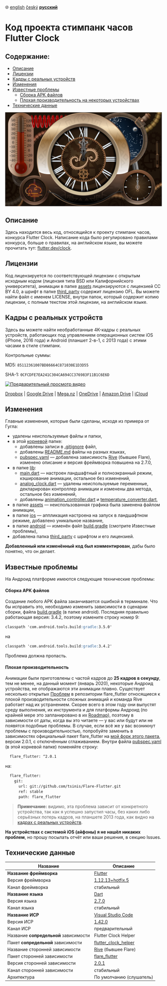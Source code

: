 :globe_with_meridians:  [english](README.md)	[český](README.cz.md)	**<u>русский</u>**

# Код проекта стимпанк часов Flutter Clock

## Содержание:
* [Описание](#Описание)
* [Лицензии](#Лицензии)
* [Кадры с реальных устройств](#Кадры-с-реальных-устройств)
* [Изменения](#Изменения)
* [Известные проблемы](#Известные-проблемы)
  * [Сборка APK файлов](#Сборка-APK-файлов)
  * [Плохая производительность на некоторых устройствах](#Плохая-производительность)
* [Технические данные](#Технические-данные)

![Скриншот](screenshot.jpg)

## Описание
Здесь находится весь код, относящийся к проекту стимпанк часов, конкурса Flutter Clock. Написание кода было регулировано правилами конкурса, больше о правилах, на английском языке, вы можете прочитать тут: [flutter.dev/clock](https://flutter.dev/clock).

## Лицензии
Код лицензируется по соответствующей лицензии с открытым исходным кодом (лицензия типа BSD или Калифорнийского университета), анимации в папке [assets](./assets) лицензируются с лицензией CC BY 4.0, а шрифт в папке [third_party](./third_party) содержит лицензию OFL. Вы можете найти файл с именем LICENSE, внутри папок, который содержит копию лицензии, с полным текстом этой лицензии, на английском языке.

## Кадры с реальных устройств

Здесь вы можете найти необработанные 4K-кадры с реальных устройств, работающих под управлением операционных систем iOS (iPhone, 2016 года) и Android (планшет 2-в-1, с 2013 года) с этими часами в стиле стимпанк.

Контрольные суммы:

MD5: ```85112361007BD86664C871030E1D3D55```

SHA-1: ```0CFCDFE7EA241C304CA694CC376983F11B1C6E6D```

[![Предварительный просмотр видео](https://drive.google.com/thumbnail?authuser=0&sz=w3840&id=1MEvmXMpxN4UaGxbnPOzpHPvQ4rkUYXqv)](https://1drv.ms/u/s!Aoc8-1_hYIfGiFPEwgpoCKerXyNC?e=TLMM3v)

[Dropbox](https://www.dropbox.com/sh/artyk72v9tckws3/AAAc5q7e0c70HiCDLuuiNN9Ia?dl=0) |
[Google Drive](https://drive.google.com/open?id=1XkKovGk6c6a0NpMadtCMXMx6KAM61RPp) | [Mega.nz](https://mega.nz/#F!5UlUzKBT!NZLFHkueFZT_SJWvZf1yAQ) |
[OneDrive](https://1drv.ms/u/s!Aoc8-1_hYIfGiFPEwgpoCKerXyNC?e=TLMM3v) |
[Amazon Drive](https://www.amazon.com/clouddrive/share/gtEpUwtoJYL0UvYkvPirVcsCnrloKuaGbtxKqbrCWlr) |
[iCloud](https://www.icloud.com/iclouddrive/0BYofNXgp-nZoBJBiTW_gIJlg#20200121%5F143234)

## Изменения
Главные изменения, которые были сделаны, исходя из примера от Гугла:
* удалены неиспользуемые файлы и папки,
* в этой [корневой](./) папке:
    * добавлены записи в [.gitignore](./.gitignore) файл,
    * добавлены [README.md](./README.md) файлы на разных языках,
    * [pubspec.yaml](./pubspec.yaml) — добавлена зависимость [Rive](https://rive.app) (бывшее Flare), изменено описание и версия фреймворка повышена на 2.7.0,
* в папке [lib](./lib):
    * [main.dart](./lib/main.dart) — настроен ландшафтный и полноэкранный режим, кэширование анимации, остальное без изменений,
    * [analog_clock.dart](./lib/analog_clock.dart) — удалены неиспользуемые переменные, декларирован контроллер анимации и изменены два метода, остальное без изменений,
    * добавлены [animation_controller.dart](./lib/animation_controller.dart) и [temperature_converter.dart](./lib/temperature_converter.dart),
* в папке [assets](./assets) — неиспользованная графика была заменена файлом анимации,
* в папке [ios](./ios) — аппликация настроена на запуск в ландшафтном режиме, добавлено уникальное название,
* в папке [android](./android) — изменён файл [build.gradle](./android/build.gradle) (смотрите Известные проблемы),
* добавлена папка [third_party](./third_party) с шрифтом и его лицензией.

**Добавленный или изменённый код был комментирован**, дабы было понятно, что он делает.
## Известные проблемы
На Андроид платформе имеются следующие технические проблемы:
#### Сборка APK файлов
Создание любого APK файла заканчивается ошибкой в терминале. Что бы исправить это, необходимо изменить зависимости в сценарии сборки, файла [build.gradle](./android/build.gradle) (в папке android). Последняя правильно работающая версия: 3.4.2, поэтому измените строку номер 9:
```markdown
classpath 'com.android.tools.build:gradle:3.5.0'
```
на
```markdown
classpath 'com.android.tools.build:gradle:3.4.2'
```
Проблема должна пропасть.

#### Плохая производительность
Анимации были приготовлены с частой кадров до **25 кадров в секунду**, тем не менее, на данный момент (январь 2020), некоторые Андроид устройства, не отображаются эти анимации плавно. Существует несколько открытых [Проблем](https://github.com/2d-inc/Flare-Flutter/issues) в репозитории flare_flutter относящиеся к плохой производительности сложных анимаций и команда Rive работает над их устранением. Скорее всего в этом году они выпустят среду выполнения, их инструмента и для платформы Андроид (по крайней мере это запланировано в их [Roadmap](https://portal.productboard.com/rive/1-roadmap/c/56-android-runtime)), поэтому в зависимости от даты, когда вы это читаете — у вас или будут или не появятся  подобные проблемы. В случае, если всё же у вас возникнут проблемы с производительностью, попробуйте заменить в зависимостях официальный пакет flare_flutter на [мой форк этого пакета](https://github.com/tsinis/flare-flutter), версии 2.0.1, с отключённым сглаживанием. Внутри файла [pubspec.yaml](./pubspec.yaml) (в этой корневой папке) поменяйте строку:
```markdown
  flare_flutter: ^2.0.1
```
на:
````markdown
  flare_flutter:
    git:
      url: git://github.com/tsinis/Flare-Flutter.git
      ref: stable
      path: flare_flutter
````
> **Примечание:** видимо, эта проблема зависит от конкретного устройства, так как я успешно запустил часы, без каких либо серьёзных потерь кадров, на планшете 2013 года, как видно на [кадрах с реальных устройств](#Кадры-с-реальных-устройств).

**На устройствах с системой iOS (айфоны) я не нашёл никаких проблем**, но прошу посылать отчёт или ваши решения, в секцию Issues.

## Технические данные

| Название | Описание |
| ---- | ----------- |
| **Название фреймворка** | [Flutter](https://flutter.dev) |
| Версия фреймворка | [1.12.13+hotfix.5](https://github.com/flutter/flutter) |
| Канал фреймворка | стабильный |
| **Название языка** | [Dart](https://dart.dev) |
| Версия языка | [2.7.0](https://github.com/dart-lang) |
| Канал языка | стабильный |
| **Название ИСР** | [Visual Studio Code](https://code.visualstudio.com/insiders/) |
| Версия ИСР | [1.42.0](https://github.com/microsoft/vscode) |
| Канал ИСР | предварительный |
| Название **сопредельной** зависимости | Flutter Clock Helper |
| Пакет **сопредельной** зависимости | [flutter_clock_helper](../flutter_clock_helper) |
| Название сторонней зависимости | [Rive](https://rive.app) (бывшее Flare) |
| Пакет сторонней зависимости | [flare_flutter](https://pub.dev/packages/flare_flutter) |
| Версия сторонней зависимости | [2.0.1](https://github.com/2d-inc/Flare-Flutter) |
| Канал сторонней зависимости | стабильный |
| Архитектура | По умолчанию (слушатель) |